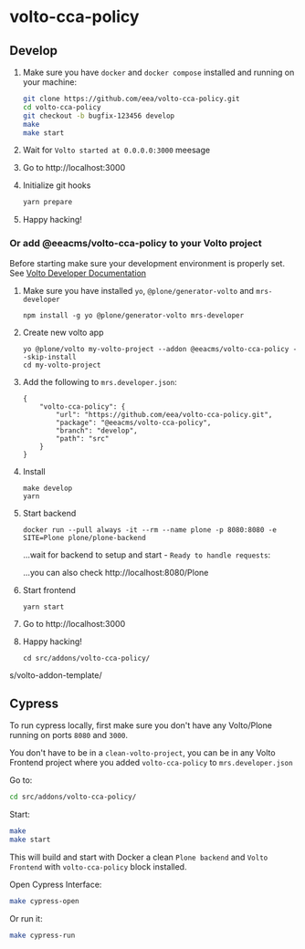 # volto-cca-policy

## Develop

1. Make sure you have `docker` and `docker compose` installed and running on your machine:

    ```Bash
    git clone https://github.com/eea/volto-cca-policy.git
    cd volto-cca-policy
    git checkout -b bugfix-123456 develop
    make
    make start
    ```

1. Wait for `Volto started at 0.0.0.0:3000` meesage

1. Go to http://localhost:3000

1. Initialize git hooks

    ```Bash
    yarn prepare
    ```

1.  Happy hacking!

### Or add @eeacms/volto-cca-policy to your Volto project

Before starting make sure your development environment is properly set. See [Volto Developer Documentation](https://docs.voltocms.com/getting-started/install/)

1.  Make sure you have installed `yo`, `@plone/generator-volto` and `mrs-developer`

        npm install -g yo @plone/generator-volto mrs-developer

1.  Create new volto app

        yo @plone/volto my-volto-project --addon @eeacms/volto-cca-policy --skip-install
        cd my-volto-project

1.  Add the following to `mrs.developer.json`:

        {
            "volto-cca-policy": {
                "url": "https://github.com/eea/volto-cca-policy.git",
                "package": "@eeacms/volto-cca-policy",
                "branch": "develop",
                "path": "src"
            }
        }

1.  Install

        make develop
        yarn

1.  Start backend

        docker run --pull always -it --rm --name plone -p 8080:8080 -e SITE=Plone plone/plone-backend

    ...wait for backend to setup and start - `Ready to handle requests`:

    ...you can also check http://localhost:8080/Plone

1.  Start frontend

        yarn start

1.  Go to http://localhost:3000

1.  Happy hacking!

        cd src/addons/volto-cca-policy/
s/volto-addon-template/

## Cypress

To run cypress locally, first make sure you don't have any Volto/Plone running on ports `8080` and `3000`.

You don't have to be in a `clean-volto-project`, you can be in any Volto Frontend
project where you added `volto-cca-policy` to `mrs.developer.json`

Go to:

  ```BASH
  cd src/addons/volto-cca-policy/
  ```

Start:

  ```Bash
  make
  make start
  ```

This will build and start with Docker a clean `Plone backend` and `Volto Frontend` with `volto-cca-policy` block installed.

Open Cypress Interface:

  ```Bash
  make cypress-open
  ```

Or run it:

  ```Bash
  make cypress-run
  ```
